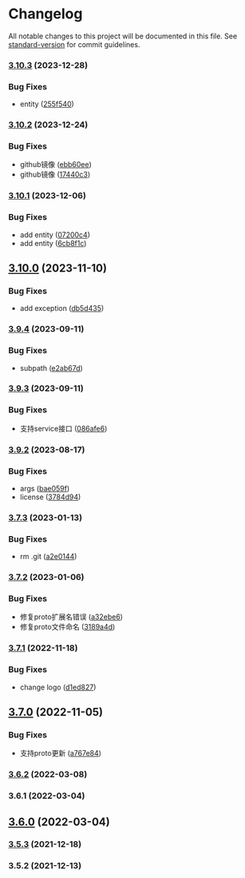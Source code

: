 # Changelog

All notable changes to this project will be documented in this file. See [standard-version](https://github.com/conventional-changelog/standard-version) for commit guidelines.

### [3.10.3](https://github.com/koatty/koatty_cli/compare/v3.10.2...v3.10.3) (2023-12-28)


### Bug Fixes

* entity ([255f540](https://github.com/koatty/koatty_cli/commit/255f540d926961ad6d4f9a230b0d4da380aa9dc9))

### [3.10.2](https://github.com/koatty/koatty_cli/compare/v3.10.1...v3.10.2) (2023-12-24)


### Bug Fixes

* github镜像 ([ebb60ee](https://github.com/koatty/koatty_cli/commit/ebb60ee16642b0e203179cf7f282bff121434b1b))
* github镜像 ([17440c3](https://github.com/koatty/koatty_cli/commit/17440c3c9f65ba018e1966467b7e451c069b3c0f))

### [3.10.1](https://github.com/koatty/koatty_cli/compare/v3.10.0...v3.10.1) (2023-12-06)


### Bug Fixes

* add entity ([07200c4](https://github.com/koatty/koatty_cli/commit/07200c49e4158ead26b756469adccc6793c562f6))
* add entity ([6cb8f1c](https://github.com/koatty/koatty_cli/commit/6cb8f1c9c899895b7a70ecbc89bea4f6c478f30b))

## [3.10.0](https://github.com/koatty/koatty_cli/compare/v3.9.4...v3.10.0) (2023-11-10)


### Bug Fixes

* add exception ([db5d435](https://github.com/koatty/koatty_cli/commit/db5d4351674a4dc929fa06b54ace3a69a3ec8c38))

### [3.9.4](https://github.com/koatty/koatty_cli/compare/v3.9.3...v3.9.4) (2023-09-11)


### Bug Fixes

* subpath ([e2ab67d](https://github.com/koatty/koatty_cli/commit/e2ab67dafd651baebe46ea5019ac3d7a8d5b2028))

### [3.9.3](https://github.com/koatty/koatty_cli/compare/v3.9.2...v3.9.3) (2023-09-11)


### Bug Fixes

* 支持service接口 ([086afe6](https://github.com/koatty/koatty_cli/commit/086afe639a1d0fb2374b41396b856c1b0d32268e))

### [3.9.2](https://github.com/koatty/koatty_cli/compare/v3.7.3...v3.9.2) (2023-08-17)


### Bug Fixes

* args ([bae059f](https://github.com/koatty/koatty_cli/commit/bae059ffce51331473d55e03df52241197d8a8ec))
* license ([3784d94](https://github.com/koatty/koatty_cli/commit/3784d949f3dda69a3c6e4cdc8cee92b094a589ee))

### [3.7.3](https://github.com/koatty/koatty_cli/compare/v3.7.2...v3.7.3) (2023-01-13)


### Bug Fixes

* rm .git ([a2e0144](https://github.com/koatty/koatty_cli/commit/a2e0144d04f0e96f63b2a53a0adc02be05d15993))

### [3.7.2](https://github.com/koatty/koatty_cli/compare/v3.7.1...v3.7.2) (2023-01-06)


### Bug Fixes

* 修复proto扩展名错误 ([a32ebe6](https://github.com/koatty/koatty_cli/commit/a32ebe6cbba5d3d77a6a7b86d0ad41494aea00b0))
* 修复proto文件命名 ([3189a4d](https://github.com/koatty/koatty_cli/commit/3189a4d9203f910bda671bb68b06dfec1ccec509))

### [3.7.1](https://github.com/koatty/koatty_cli/compare/v3.7.0...v3.7.1) (2022-11-18)


### Bug Fixes

* change logo ([d1ed827](https://github.com/koatty/koatty_cli/commit/d1ed827cc4603cd410081907155e4c0fc726881e))

## [3.7.0](https://github.com/koatty/koatty_cli/compare/v3.6.2...v3.7.0) (2022-11-05)


### Bug Fixes

* 支持proto更新 ([a767e84](https://github.com/koatty/koatty_cli/commit/a767e8428d753cea507af40c62bb5067ab26ca8a))

### [3.6.2](https://github.com/koatty/koatty_cli/compare/v3.6.1...v3.6.2) (2022-03-08)

### 3.6.1 (2022-03-04)

## [3.6.0](https://github.com/koatty/koatty_cli/compare/v3.5.3...v3.6.0) (2022-03-04)

### [3.5.3](https://github.com/thinkkoa/koatty_cli/compare/v3.5.2...v3.5.3) (2021-12-18)

### 3.5.2 (2021-12-13)
